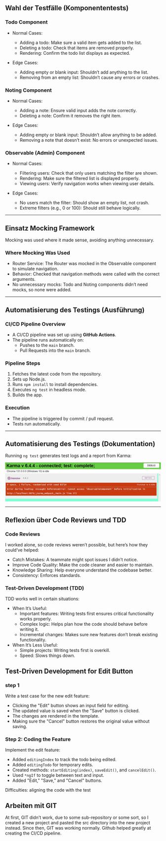 ## Wahl der Testfälle (Komponententests)

### Todo Component
- Normal Cases:
  - Adding a todo: Make sure a valid item gets added to the list.
  - Deleting a todo: Check that items are removed properly.
  - Rendering: Confirm the todo list displays as expected.

- Edge Cases:
  - Adding empty or blank input: Shouldn’t add anything to the list.
  - Removing from an empty list: Shouldn’t cause any errors or crashes.

### Noting Component
- Normal Cases:
  - Adding a note: Ensure valid input adds the note correctly.
  - Deleting a note: Confirm it removes the right item.

- Edge Cases:
  - Adding empty or blank input: Shouldn’t allow anything to be added.
  - Removing a note that doesn’t exist: No errors or unexpected issues.

### Observable (Admin) Component
- Normal Cases:
  - Filtering users: Check that only users matching the filter are shown.
  - Rendering: Make sure the filtered list is displayed properly.
  - Viewing users: Verify navigation works when viewing user details.

- Edge Cases:
  - No users match the filter: Should show an empty list, not crash.
  - Extreme filters (e.g., 0 or 100): Should still behave logically.

---

## Einsatz Mocking Framework

Mocking was used where it made sense, avoiding anything unnecessary.

### Where Mocking Was Used
- Router Service: The Router was mocked in the Observable component to simulate navigation.
- Behavior: Checked that navigation methods were called with the correct arguments.
- No unnecessary mocks: Todo and Noting components didn’t need mocks, so none were added.

---

## Automatisierung des Testings (Ausführung)

### CI/CD Pipeline Overview
- A CI/CD pipeline was set up using **GitHub Actions**.
- The pipeline runs automatically on:
  - Pushes to the `main` branch.
  - Pull Requests into the `main` branch.

### Pipeline Steps
1. Fetches the latest code from the repository.
2. Sets up Node.js.
3. Runs `npm install` to install dependencies.
4. Executes `ng test` in headless mode.
5. Builds the app.

### Execution
- The pipeline is triggered by commit / pull request.
- Tests run automatically.

---

## Automatisierung des Testings (Dokumentation)

Running `ng test` generates test logs and a report from Karma:

![karma documentation](karmadocumentation.jpg "Karma documentation")

---

## Reflexion über Code Reviews und TDD

### Code Reviews
I worked alone, so code reviews weren’t possible, but here’s how they could’ve helped:
- Catch Mistakes: A teammate might spot issues I didn’t notice.
- Improve Code Quality: Make the code cleaner and easier to maintain.
- Knowledge Sharing: Help everyone understand the codebase better.
- Consistency: Enforces standards.

### Test-Driven Development (TDD)
TDD works well in certain situations:
- When It’s Useful:
  - Important features: Writing tests first ensures critical functionality works properly.
  - Complex logic: Helps plan how the code should behave before writing it.
  - Incremental changes: Makes sure new features don’t break existing functionality.
- When It’s Less Useful:
  - Simple projects: Writing tests first is overkill.
  - Speed: Slows things down.

## Test-Driven Development for Edit Button

### step 1
Write a test case for the new edit feature:
- Clicking the "Edit" button shows an input field for editing.
- The updated value is saved when the "Save" button is clicked.
- The changes are rendered in the template.
- Making sure the "Cancel" button restores the original value without saving.

### Step 2: Coding the Feature
Implement the edit feature:
- Added `editingIndex` to track the todo being edited.
- Added `editingTodo` for temporary edits.
- Created methods: `startEditing(index)`, `saveEdit()`, and `cancelEdit()`.
- Used `*ngIf` to toggle between text and input.
- Added "Edit," "Save," and "Cancel" buttons.

Difficulties: aligning the code with the test

## Arbeiten mit GIT

At first, GIT didn't work, due to some sub-repository or some sort, so I created a new project and pasted the src directory into the new project instead. Since then, GIT was working normally. Github helped greatly at creating the CI/CD pipeline. 